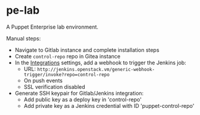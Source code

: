 pe-lab
======

A Puppet Enterprise lab environment.

Manual steps:

* Navigate to Gitlab instance and complete installation steps
* Create `control-repo` repo in Gitea instance
* In the [Integrations](https://gitlab.openstack.vm/root/control-repo/settings/integrations) settings,
  add a webhook to trigger the Jenkins job:
  * URL: `http://jenkins.openstack.vm/generic-webhook-trigger/invoke?repo=control-repo`
  * On push events
  * SSL verification disabled
* Generate SSH keypair for Gitlab/Jenkins integration:
  * Add public key as a deploy key in 'control-repo'
  * Add private key as a Jenkins credential with ID 'puppet-control-repo'
